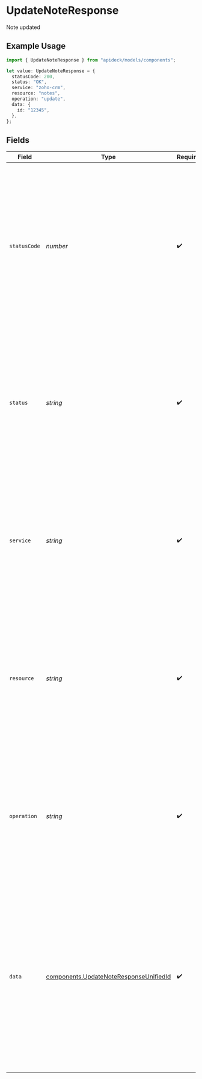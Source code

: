 # UpdateNoteResponse

Note updated

## Example Usage

```typescript
import { UpdateNoteResponse } from "apideck/models/components";

let value: UpdateNoteResponse = {
  statusCode: 200,
  status: "OK",
  service: "zoho-crm",
  resource: "notes",
  operation: "update",
  data: {
    id: "12345",
  },
};
```

## Fields

| Field                                                                                                                                                                                                                                                                                                          | Type                                                                                                                                                                                                                                                                                                           | Required                                                                                                                                                                                                                                                                                                       | Description                                                                                                                                                                                                                                                                                                    | Example                                                                                                                                                                                                                                                                                                        |
| -------------------------------------------------------------------------------------------------------------------------------------------------------------------------------------------------------------------------------------------------------------------------------------------------------------- | -------------------------------------------------------------------------------------------------------------------------------------------------------------------------------------------------------------------------------------------------------------------------------------------------------------- | -------------------------------------------------------------------------------------------------------------------------------------------------------------------------------------------------------------------------------------------------------------------------------------------------------------- | -------------------------------------------------------------------------------------------------------------------------------------------------------------------------------------------------------------------------------------------------------------------------------------------------------------- | -------------------------------------------------------------------------------------------------------------------------------------------------------------------------------------------------------------------------------------------------------------------------------------------------------------- |
| `statusCode`                                                                                                                                                                                                                                                                                                   | *number*                                                                                                                                                                                                                                                                                                       | :heavy_check_mark:                                                                                                                                                                                                                                                                                             | The HTTP response status code indicating the result of the PATCH operation. This integer value helps determine if the note update was successful (e.g., 200 for success) or if there was an error. It is crucial for error handling and debugging in client applications.                                      | 200                                                                                                                                                                                                                                                                                                            |
| `status`                                                                                                                                                                                                                                                                                                       | *string*                                                                                                                                                                                                                                                                                                       | :heavy_check_mark:                                                                                                                                                                                                                                                                                             | A textual representation of the HTTP response status, such as 'OK' for a successful request. This string provides a human-readable confirmation of the operation's outcome, complementing the status code for easier interpretation by developers.                                                             | OK                                                                                                                                                                                                                                                                                                             |
| `service`                                                                                                                                                                                                                                                                                                      | *string*                                                                                                                                                                                                                                                                                                       | :heavy_check_mark:                                                                                                                                                                                                                                                                                             | The Apideck ID of the service provider involved in the note update operation. This string identifies which service within the Apideck ecosystem processed the request, essential for tracking and managing integrations.                                                                                       | zoho-crm                                                                                                                                                                                                                                                                                                       |
| `resource`                                                                                                                                                                                                                                                                                                     | *string*                                                                                                                                                                                                                                                                                                       | :heavy_check_mark:                                                                                                                                                                                                                                                                                             | The name of the Unified API resource that was affected by the operation, in this case, a 'note'. This string helps developers understand which type of resource was updated, facilitating better resource management and API interaction.                                                                      | notes                                                                                                                                                                                                                                                                                                          |
| `operation`                                                                                                                                                                                                                                                                                                    | *string*                                                                                                                                                                                                                                                                                                       | :heavy_check_mark:                                                                                                                                                                                                                                                                                             | The specific operation performed, represented as a string, such as 'update'. This indicates the action taken on the resource, providing clarity on the type of modification executed within the CRM system.                                                                                                    | update                                                                                                                                                                                                                                                                                                         |
| `data`                                                                                                                                                                                                                                                                                                         | [components.UpdateNoteResponseUnifiedId](../../models/components/updatenoteresponseunifiedid.md)                                                                                                                                                                                                               | :heavy_check_mark:                                                                                                                                                                                                                                                                                             | This object contains the updated note's details, including its unique identifier. It serves as the primary container for the note's data returned after a successful update operation. The structure ensures that developers can access all relevant information about the note in a single, organized format. |                                                                                                                                                                                                                                                                                                                |